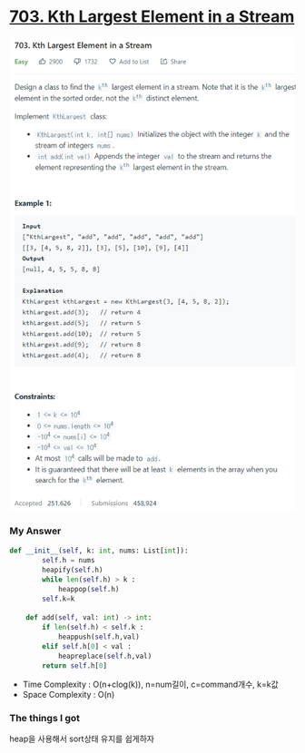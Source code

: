 # [703. Kth Largest Element in a Stream](https://leetcode.com/problems/kth-largest-element-in-a-stream/)

![image](Problem.png)



### My Answer

```python
def __init__(self, k: int, nums: List[int]):
        self.h = nums
        heapify(self.h)
        while len(self.h) > k : 
            heappop(self.h)
        self.k=k

    def add(self, val: int) -> int:
        if len(self.h) < self.k : 
            heappush(self.h,val)
        elif self.h[0] < val : 
            heapreplace(self.h,val)
        return self.h[0]
```

* Time Complexity : O(n+clog(k)), n=num길이, c=command개수, k=k값
* Space Complexity : O(n)



### The things I got

heap을 사용해서 sort상태 유지를 쉽게하자